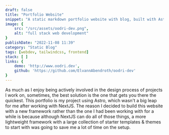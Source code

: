```yaml
---
draft: false
title: "Portfolio Website"
snippet: "A static markdown portfolio website with blog, built with Astro 3.0 & the Astroship Theme"
image: {
    src: "/src/assets/oodri-dev.png",
    alt: "full stack web development"
}
publishDate: "2022-11-08 11:39"
category: "Static Blog"
tags: [webdev, tailwindcss, frontend]
stack: [ ]
links: {
    demo: 'http://www.oodri.dev',
    github: 'https://github.com/ElvannAbendroth/oodri-dev'
}
---
```


As much as I enjoy being actively involved in the design process of projects I work on, sometimes, the best solution is the one that gets you there the quickest.  This portfolio is my project using Astro, which wasn't a big leap for me after working with NextJS.  The reason I decided to build this website with a new framework rather than the one I had been working with for a while is because although NextJS can do all of those things, a more lightweight framework with a large collection of starter templates & themes to start with was going to save me a lot of time on the setup.